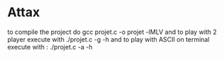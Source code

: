 # Attax
to compile the project do gcc projet.c -o projet -lMLV and to play with 2 player execute with ./projet.c -g -h and to play with ASCII on terminal execute with : ./projet.c -a -h